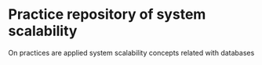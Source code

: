# Practice repository of system scalability
On practices are applied system scalability concepts related with databases
